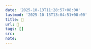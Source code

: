```yaml
---
date: '2025-10-13T11:28:57+08:00'
lastmod: '2025-10-13T13:04:51+08:00'
title: 󰟞
url: 󰟞
tags: []
src:
note:
---
```

